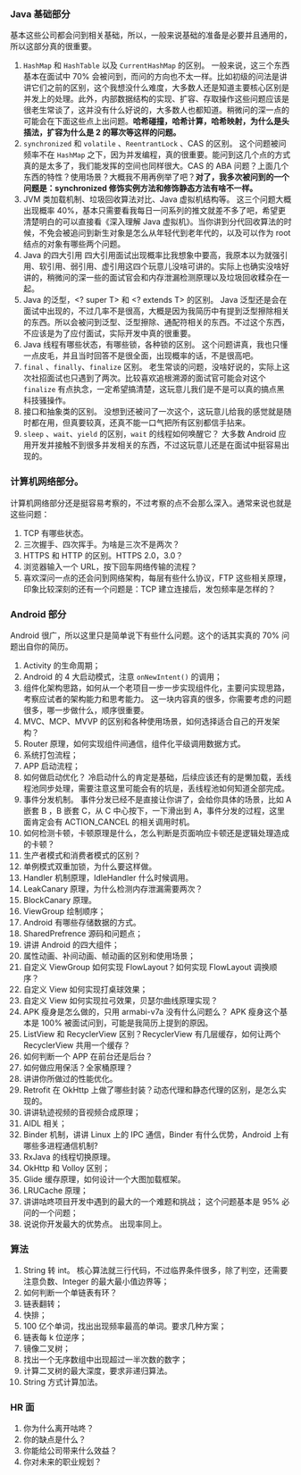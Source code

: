 ### Java 基础部分

基本这些公司都会问到相关基础，所以，一般来说基础的准备是必要并且通用的，所以这部分真的很重要。

1. `HashMap` 和 `HashTable` 以及 `CurrentHashMap` 的区别。 一般来说，这三个东西基本在面试中 70% 会被问到，而问的方向也不太一样。比如初级的问法是讲讲它们之前的区别，这个我想没什么难度，大多数人还是知道主要核心区别是并发上的处理。此外，内部数据结构的实现、扩容、存取操作这些问题应该是很老生常谈了，这并没有什么好说的，大多数人也都知道。稍微问的深一点的可能会在下面这些点上出问题。**哈希碰撞，哈希计算，哈希映射，为什么是头插法，扩容为什么是 2 的幂次等这样的问题。**
2. `synchronized` 和 `volatile` 、`ReentrantLock` 、CAS 的区别。 这个问题被问频率不在 `HashMap` 之下，因为并发编程，真的很重要。能问到这几个点的方式真的是太多了，我们能发挥的空间也同样很大。CAS 的 ABA 问题？上面几个东西的特性？使用场景？大概我不用再例举了吧？**对了，我多次被问到的一个问题是：synchronized 修饰实例方法和修饰静态方法有啥不一样。**
3. JVM 类加载机制、垃圾回收算法对比、Java 虚拟机结构等。 这三个问题大概出现概率 40%，基本只需要看我每日一问系列的推文就差不多了吧，希望更清楚明白的可以直接看《深入理解 Java 虚拟机》。当你讲到分代回收算法的时候，不免会被追问到新生对象是怎么从年轻代到老年代的，以及可以作为 root 结点的对象有哪些两个问题。
4. Java 的四大引用 四大引用面试出现概率比我想象中要高，我原本以为就强引用、软引用、弱引用、虚引用这四个玩意儿没啥可讲的。实际上也确实没啥好讲的，稍微问的深一些的面试官会和内存泄漏检测原理以及垃圾回收糅杂在一起。
5. Java 的泛型，<? super T> 和 <? extends T> 的区别。 Java 泛型还是会在面试中出现的，不过几率不是很高，大概是因为我简历中有提到泛型擦除相关的东西。所以会被问到泛型、泛型擦除、通配符相关的东西。不过这个东西，不应该是为了应付面试，实际开发中真的很重要。
6. Java 线程有哪些状态，有哪些锁，各种锁的区别。 这个问题讲真，我也只懂一点皮毛，并且当时回答不是很全面，出现概率的话，不是很高吧。
7. `final` 、`finally`、`finalize` 区别。 老生常谈的问题，没啥好说的，实际上这次社招面试也只遇到了两次。比较喜欢追根溯源的面试官可能会对这个 `finalize` 有点执念，一定希望搞清楚，这玩意儿我们是不是可以真的搞点黑科技骚操作。
8. 接口和抽象类的区别。 没想到还被问了一次这个，这玩意儿给我的感觉就是随时都在用，但真要较真，还真不能一口气把所有区别都信手拈来。
9. `sleep` 、`wait`、`yield` 的区别，`wait` 的线程如何唤醒它？ 大多数 Android 应用开发并接触不到很多并发相关的东西，不过这玩意儿还是在面试中挺容易出现的。

### 计算机网络部分。

计算机网络部分还是挺容易考察的，不过考察的点不会那么深入。通常来说也就是这些问题：

1. TCP 有哪些状态。
2. 三次握手、四次挥手。为啥是三次不是两次？
3. HTTPS 和 HTTP 的区别。HTTPS 2.0，3.0？
4. 浏览器输入一个 URL，按下回车网络传输的流程？
5. 喜欢深问一点的还会问到网络架构，每层有些什么协议，FTP 这些相关原理，印象比较深刻的还有一个问题是：TCP 建立连接后，发包频率是怎样的？

### Android 部分

Android 很广，所以这里只是简单说下有些什么问题。这个的话其实真的 70% 问题出自你的简历。

1. Activity 的生命周期；
2. Android 的 4 大启动模式，注意 `onNewIntent()` 的调用；
3. 组件化架构思路，如何从一个老项目一步一步实现组件化，主要问实现思路，考察应试者的架构能力和思考能力。 这一块内容真的很多，你需要考虑的问题很多，哪一步做什么，顺序很重要。
4. MVC、MCP、MVVP 的区别和各种使用场景，如何选择适合自己的开发架构？
5. Router 原理，如何实现组件间通信，组件化平级调用数据方式。
6. 系统打包流程；
7. APP 启动流程；
8. 如何做启动优化？ 冷启动什么的肯定是基础，后续应该还有的是懒加载，丢线程池同步处理，需要注意这里可能会有的坑是，丢线程池如何知道全部完成。
9. 事件分发机制。 事件分发已经不是直接让你讲了，会给你具体的场景，比如 A 嵌套 B ，B 嵌套 C，从 C 中心按下，一下滑出到 A，事件分发的过程，这里面肯定会有 ACTION_CANCEL 的相关调用时机。
10. 如何检测卡顿，卡顿原理是什么，怎么判断是页面响应卡顿还是逻辑处理造成的卡顿？
11. 生产者模式和消费者模式的区别？
12. 单例模式双重加锁，为什么要这样做。
13. Handler 机制原理，IdleHandler 什么时候调用。
14. LeakCanary 原理，为什么检测内存泄漏需要两次？
15. BlockCanary 原理。
16. ViewGroup 绘制顺序；
17. Android 有哪些存储数据的方式。
18. SharedPrefrence 源码和问题点；
19. 讲讲 Android 的四大组件；
20. 属性动画、补间动画、帧动画的区别和使用场景；
21. 自定义 ViewGroup 如何实现 FlowLayout？如何实现 FlowLayout 调换顺序？
22. 自定义 View 如何实现打桌球效果；
23. 自定义 View 如何实现拉弓效果，贝瑟尔曲线原理实现？
24. APK 瘦身是怎么做的，只用 armabi-v7a 没有什么问题么？ APK 瘦身这个基本是 100% 被面试问到，可能是我简历上提到的原因。
25. ListView 和 RecyclerView 区别？RecyclerView 有几层缓存，如何让两个 RecyclerView 共用一个缓存？
26. 如何判断一个 APP 在前台还是后台？
27. 如何做应用保活？全家桶原理？
28. 讲讲你所做过的性能优化。
29. Retrofit 在 OkHttp 上做了哪些封装？动态代理和静态代理的区别，是怎么实现的。
30. 讲讲轨迹视频的音视频合成原理；
31. AIDL 相关；
32. Binder 机制，讲讲 Linux 上的 IPC 通信，Binder 有什么优势，Android 上有哪些多进程通信机制?
33. RxJava 的线程切换原理。
34. OkHttp 和 Volloy 区别；
35. Glide 缓存原理，如何设计一个大图加载框架。
36. LRUCache 原理；
37. 讲讲咕咚项目开发中遇到的最大的一个难题和挑战； 这个问题基本是 95% 必问的一个问题；
38. 说说你开发最大的优势点。 出现率同上。

### 算法

1. String 转 int。 核心算法就三行代码，不过临界条件很多，除了判空，还需要注意负数、Integer 的最大最小值边界等；
2. 如何判断一个单链表有环？
3. 链表翻转；
4. 快排；
5. 100 亿个单词，找出出现频率最高的单词。要求几种方案；
6. 链表每 k 位逆序；
7. 镜像二叉树；
8. 找出一个无序数组中出现超过一半次数的数字；
9. 计算二叉树的最大深度，要求非递归算法。
10. String 方式计算加法。

### HR 面

1. 你为什么离开咕咚？
2. 你的缺点是什么？
3. 你能给公司带来什么效益？
4. 你对未来的职业规划？